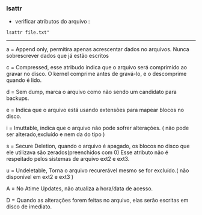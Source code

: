 ### lsattr



- verificar atributos do arquivo : 


``lsattr file.txt"``




---


a = Append only, permitira apenas acrescentar dados no arquivos. Nunca sobrescrever dados que já estão escritos

c = Compressed, esse atribudo indica que o arquivo será comprimido ao gravar no disco. O kernel comprime antes de gravá-lo, e o descomprime quando é lido.

d = Sem dump, marca o arquivo como não sendo um candidato para backups.

e = Indica que o arquivo está usando extensões para mapear blocos no disco.

i = Imuttable, indica que o arquivo não pode sofrer alterações. ( não pode ser alterado,excluído e nem da do tipo )

s = Secure Deletion, quando o arquivo é apagado, os blocos no disco que ele utilizava são zerados(preenchidos com 0)
Esse atributo não é respeitado pelos sistemas de arquivo ext2 e ext3.

u = Undeletable, Torna o arquivo recurerável mesmo se for excluído.( não disponível em ext2 e ext3 )

A = No Atime Updates, não atualiza a hora/data de acesso.

D = Quando as alterações forem feitas no arquivo, elas serão escritas em disco de imediato.